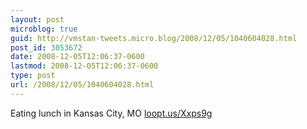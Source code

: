 ```yaml
---
layout: post
microblog: true
guid: http://vmstan-tweets.micro.blog/2008/12/05/1040604028.html
post_id: 3053672
date: 2008-12-05T12:06:37-0600
lastmod: 2008-12-05T12:06:37-0600
type: post
url: /2008/12/05/1040604028.html
---
```

Eating lunch in Kansas City, MO [loopt.us/Xxps9g](http://loopt.us/Xxps9g)
